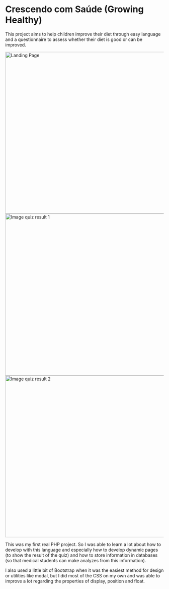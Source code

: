 # Crescendo com Saúde (Growing Healthy)

This project aims to help children improve their diet through easy language and a questionnaire to assess whether their diet is good or can be improved.

<img src="https://user-images.githubusercontent.com/67560667/100820842-e419c980-342d-11eb-82b3-f1db07e3311b.png" alt="Landing Page" width="512"/>
<img src="https://user-images.githubusercontent.com/67560667/100820847-e54af680-342d-11eb-8384-d0b3ab530750.png" alt="Image quiz result 1" width="512"/>
<img src="https://user-images.githubusercontent.com/67560667/100820848-e54af680-342d-11eb-86fa-e45c013bae91.png" alt="Image quiz result 2" width="512"/>


This was my first real PHP project.
So I was able to learn a lot about how to develop with this language and especially how to develop dynamic pages (to show the result of the quiz) and how to store information in databases (so that medical students can make analyzes from this information).


I also used a little bit of Bootstrap when it was the easiest method for design or utilities like modal, but I did most of the CSS on my own and was able to improve a lot regarding the properties of display, position and float.
